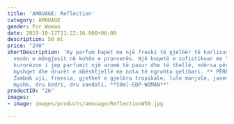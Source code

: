 ```yaml
---
title: 'AMOUAGE: Reflection'
category: AMOUAGE
gender: For Woman
date: 2019-10-17T11:22:16.000+06:00
description: 50 ml
price: "240"
shortDescription: 'Ky parfum hapet me një freski të gjelbër të harlisur që të kujton
  vesën e mëngjesit në kohën e pranverës. Një buqetë e sofistikuar me lule të bardha
  kurorëzon i jep parfumit një aromë të pasur dhe të thellë, ndërsa përqafohet nga
  myshqet dhe drurët e mbështjellë me nota të ngrohta qelibari. ** PËRBËRËSIT **:
  Zambak uji, freesia, gjethet e gjelbra tropikale, lule manjole, jasemin, qelibar,
  myshk, dru kedri, dru sandali. **50ml-EDP-WOMAN**'
productID: "26"
images:
- image: images/products/amouage/ReflectionW50.jpg

---
```

